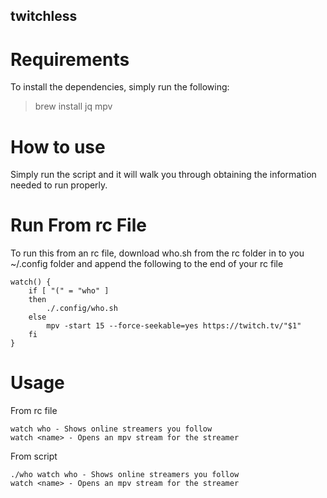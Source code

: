 ## twitchless
# Requirements
To install the dependencies, simply run the following:
>brew install jq mpv

# How to use
Simply run the script and it will walk you through obtaining the information needed to run properly.

# Run From rc File
To run this from an rc file, download who.sh from the rc folder in to you ~/.config folder and append the following to the end of your rc file
```
watch() {
    if [ "(" = "who" ] 
    then 
        ./.config/who.sh 
    else 
        mpv -start 15 --force-seekable=yes https://twitch.tv/"$1"
    fi 
}
```

# Usage
From rc file
```
watch who - Shows online streamers you follow
watch <name> - Opens an mpv stream for the streamer
```
From script
```
./who watch who - Shows online streamers you follow
watch <name> - Opens an mpv stream for the streamer
```
